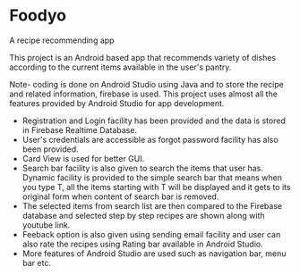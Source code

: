 # Foodyo
A recipe recommending app

This project is an Android based app that recommends variety of dishes according to the current items available in the user's pantry.

Note- coding is done on Android Studio using Java and to store the recipe and related information, firebase is used.
This project uses almost all the features provided by Android Studio for app development.

- Registration and Login facility has been provided and the data is stored in Firebase Realtime Database.
- User's credentials are accessible as forgot password facility has also been provided.
- Card View is used for better GUI.
- Search bar facility is also given to search the items that user has. Dynamic facility is provided to the simple search bar that means when you type T, all the items starting with T will be displayed and it gets to its original form when content of search bar is removed.
- The selected items from search list are then compared to the Firebase database and selected step by step recipes are shown along with youtube link.
- Feeback option is also given using sending email facility and user can also rate the recipes using Rating bar available in Android Studio.
- More features of Android Studio are used such as navigation bar, menu bar etc.
